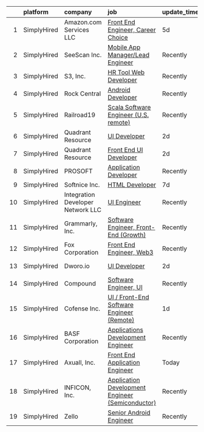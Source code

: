 

|    | platform    | company                           | job                                                                                                                                                      | update_time   | location          |
|---:|:------------|:----------------------------------|:---------------------------------------------------------------------------------------------------------------------------------------------------------|:--------------|:------------------|
|  1 | SimplyHired | Amazon.com Services LLC           | [Front End Engineer, Career Choice](https://www.simplyhired.com/job/CNyrOgAjIUjDxuSskO9Y5viq_k5IKNcEUxk7OsAWs1YeXsRRuBfQ-w?q=ui+engineer)                | 5d            | Remote            |
|  2 | SimplyHired | SeeScan Inc.                      | [Mobile App Manager/Lead Engineer](https://www.simplyhired.com/job/XfOawD8TkrWIdFmzHizQ89TsSlGmYO9oL4t3ElB6HYY7hjjq67xhNA?q=ui+engineer)                 | Recently      | San Diego, CA     |
|  3 | SimplyHired | S3, Inc.                          | [HR Tool Web Developer](https://www.simplyhired.com/job/sUbe9VmktPrjUm9L3VcVBj1EoBvltwiJBTEgiX8YiOZRTgwWoj77Gg?q=ui+engineer)                            | Recently      | Huntsville, AL    |
|  4 | SimplyHired | Rock Central                      | [Android Developer](https://www.simplyhired.com/job/8vDkv29lOpEecAsiYJivYKBsunY4pQd4xIBGbewkBBr45n9T1NbRYw?q=ui+engineer)                                | Recently      | Detroit, MI       |
|  5 | SimplyHired | Railroad19                        | [Scala Software Engineer (U.S. remote)](https://www.simplyhired.com/job/UWtX9QJfsecQSnCpLbfUpMYivkzXwgkfMT8T-V2Y5NHIiFi32HzYig?q=ui+engineer)            | Recently      | Remote            |
|  6 | SimplyHired | Quadrant Resource                 | [UI Developer](https://www.simplyhired.com/job/0OZ3G2tPO-wtyx07N7GeqjJVljkJ5VMGrIhOMTVujpuS2fWN_6x5ig?q=ui+engineer)                                     | 2d            | Remote            |
|  7 | SimplyHired | Quadrant Resource                 | [Front End UI Developer](https://www.simplyhired.com/job/KgmY3lAwqghnbBYRvYSUieU_OliyaYywOfKKcGVAcYR8NDofyfl_yg?q=ui+engineer)                           | 2d            | Remote            |
|  8 | SimplyHired | PROSOFT                           | [Application Developer](https://www.simplyhired.com/job/yHe6t374s2laLu1FqwlBiz6wAg14VUU-EVceTCVngGLopYRazR0iuw?q=ui+engineer)                            | Recently      | Norfolk, VA       |
|  9 | SimplyHired | Softnice Inc.                     | [HTML Developer](https://www.simplyhired.com/job/H_M_a3CY4MF6cFICwflI-V940ICHHpkAGlMWe-R3WUFlSD_Q6poCQw?q=ui+engineer)                                   | 7d            | Remote            |
| 10 | SimplyHired | Integration Developer Network LLC | [UI Engineer](https://www.simplyhired.com/job/LToB9_VqkxX1pDXY-NkFNf0S9jzEpyRgtEw7pB4aAsBf26-VDoXUPw?q=ui+engineer)                                      | Recently      | Remote            |
| 11 | SimplyHired | Grammarly, Inc.                   | [Software Engineer, Front-End (Growth)](https://www.simplyhired.com/job/Xb39rPEyG0R_10VQ63lWFlxeJj4BPdJ0nyTGCGwoLypYPGWX0i7K7Q?q=ui+engineer)            | Recently      | Remote            |
| 12 | SimplyHired | Fox Corporation                   | [Front End Engineer, Web3](https://www.simplyhired.com/job/ERqaoHKYSU_-9mXesOdC10fLnHNgSts3arYhy0-G2FzhBmVomGrhrw?q=ui+engineer)                         | Recently      | Remote            |
| 13 | SimplyHired | Dworo.io                          | [UI Developer](https://www.simplyhired.com/job/gqf3Uj4ErRBXsNIxDWIbfDdlSE2F6pFo2fyrn63pfk4CYKd63GNQfw?q=ui+engineer)                                     | 2d            | Phoenix, AZ       |
| 14 | SimplyHired | Compound                          | [Software Engineer, UI](https://www.simplyhired.com/job/Z3yWI3wgzm-IQ2lYeqgPRjCdhqDpc5BwLMSW-RoSi0oKdfYKlAY9zQ?q=ui+engineer)                            | Recently      | Remote            |
| 15 | SimplyHired | Cofense Inc.                      | [UI / Front-End Software Engineer (Remote)](https://www.simplyhired.com/job/F-4Dx8_0iCpZ7yYSo3Lu7Q18LBoVjjQOcCTXtVhR8UqxLMVfyV5OtQ?q=ui+engineer)        | 1d            | Remote            |
| 16 | SimplyHired | BASF Corporation                  | [Applications Development Engineer](https://www.simplyhired.com/job/4XIjPwC14oHAKZgN72rule11N_OUOTxPxCdjSt8O8SqQx1rwp8QW0A?q=ui+engineer)                | Recently      | Wyandotte, MI     |
| 17 | SimplyHired | Axuall, Inc.                      | [Front End Application Engineer](https://www.simplyhired.com/job/DP6yLJAxWnmpkrzKmaPk6qy0_GfgQXLa7Z5EWs_dlvQEyFIQv9BOPw?q=ui+engineer)                   | Today         | Remote            |
| 18 | SimplyHired | INFICON, Inc.                     | [Application Development Engineer (Semiconductor)](https://www.simplyhired.com/job/yOq7ACyznCHUfaC5gARxWl9zW_-W5uUdGsHemgbUyBjsBq9dZnbO8g?q=ui+engineer) | Recently      | East Syracuse, NY |
| 19 | SimplyHired | Zello                             | [Senior Android Engineer](https://www.simplyhired.com/job/u6b6P4QB9f_5UBDOjMWiydom7cplKh2EsbG6BswjLC_W8_6EoAWzbg?q=ui+engineer)                          | Recently      | Austin, TX        |